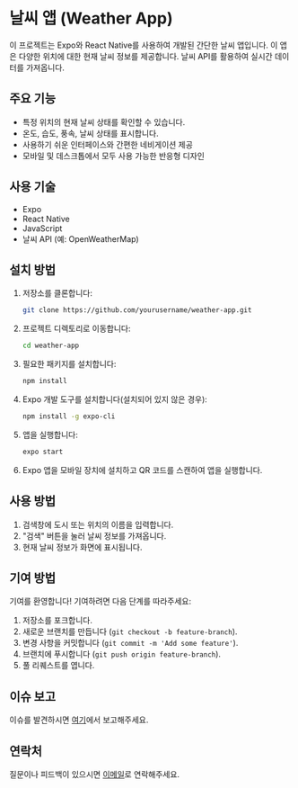 # 날씨 앱 (Weather App)

이 프로젝트는 Expo와 React Native를 사용하여 개발된 간단한 날씨 앱입니다. 이 앱은 다양한 위치에 대한 현재 날씨 정보를 제공합니다. 날씨 API를 활용하여 실시간 데이터를 가져옵니다.

## 주요 기능

- 특정 위치의 현재 날씨 상태를 확인할 수 있습니다.
- 온도, 습도, 풍속, 날씨 상태를 표시합니다.
- 사용하기 쉬운 인터페이스와 간편한 네비게이션 제공
- 모바일 및 데스크톱에서 모두 사용 가능한 반응형 디자인

## 사용 기술

- Expo
- React Native
- JavaScript
- 날씨 API (예: OpenWeatherMap)

## 설치 방법

1. 저장소를 클론합니다:

   ```bash
   git clone https://github.com/yourusername/weather-app.git
   ```

2. 프로젝트 디렉토리로 이동합니다:

   ```bash
   cd weather-app
   ```

3. 필요한 패키지를 설치합니다:

   ```bash
   npm install
   ```

4. Expo 개발 도구를 설치합니다(설치되어 있지 않은 경우):

   ```bash
   npm install -g expo-cli
   ```

5. 앱을 실행합니다:

   ```bash
   expo start
   ```

6. Expo 앱을 모바일 장치에 설치하고 QR 코드를 스캔하여 앱을 실행합니다.

## 사용 방법

1. 검색창에 도시 또는 위치의 이름을 입력합니다.
2. "검색" 버튼을 눌러 날씨 정보를 가져옵니다.
3. 현재 날씨 정보가 화면에 표시됩니다.

## 기여 방법

기여를 환영합니다! 기여하려면 다음 단계를 따라주세요:

1. 저장소를 포크합니다.
2. 새로운 브랜치를 만듭니다 (`git checkout -b feature-branch`).
3. 변경 사항을 커밋합니다 (`git commit -m 'Add some feature'`).
4. 브랜치에 푸시합니다 (`git push origin feature-branch`).
5. 풀 리퀘스트를 엽니다.

## 이슈 보고

이슈를 발견하시면 [여기](https://github.com/Hira-Yuki/weather-RN/issues)에서 보고해주세요.

## 연락처

질문이나 피드백이 있으시면 [이메일](mailto:cjsdlf44@gmail.com?subject=Your%20React%20Native%20Weather%20App%20Feedback)로 연락해주세요.
